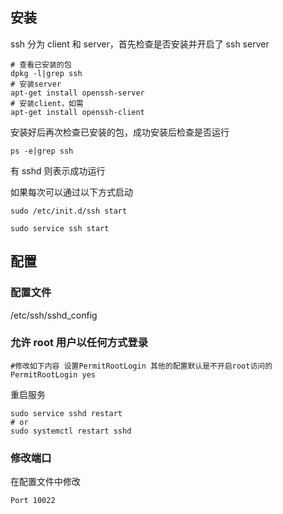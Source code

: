 ## 安装

ssh 分为 client 和 server，首先检查是否安装并开启了 ssh server


```shell
# 查看已安装的包
dpkg -l|grep ssh
# 安装server
apt-get install openssh-server
# 安装client，如需
apt-get install openssh-client
```

安装好后再次检查已安装的包，成功安装后检查是否运行

```shell
ps -e|grep ssh
```

有 sshd 则表示成功运行

如果每次可以通过以下方式启动

```shell
sudo /etc/init.d/ssh start

sudo service ssh start
```

## 配置

### 配置文件

/etc/ssh/sshd_config

### 允许 root 用户以任何方式登录

```
#修改如下内容 设置PermitRootLogin 其他的配置默认是不开启root访问的
PermitRootLogin yes
```

重启服务

```shell
sudo service sshd restart
# or
sudo systemctl restart sshd
```

### 修改端口

在配置文件中修改

```
Port 10022
```